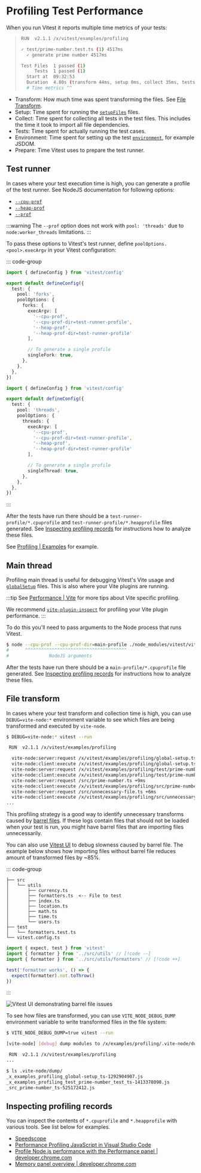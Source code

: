 # Profiling Test Performance

When you run Vitest it reports multiple time metrics of your tests:

> ```bash
> RUN  v2.1.1 /x/vitest/examples/profiling
>
> ✓ test/prime-number.test.ts (1) 4517ms
>   ✓ generate prime number 4517ms
>
> Test Files  1 passed (1)
>      Tests  1 passed (1)
>   Start at  09:32:53
>   Duration  4.80s (transform 44ms, setup 0ms, collect 35ms, tests 4.52s, environment 0ms, prepare 81ms)
>   # Time metrics ^^
> ```

- Transform: How much time was spent transforming the files. See [File Transform](#file-transform).
- Setup: Time spent for running the [`setupFiles`](/config/#setupfiles) files.
- Collect: Time spent for collecting all tests in the test files. This includes the time it took to import all file dependencies.
- Tests: Time spent for actually running the test cases.
- Environment: Time spent for setting up the test [`environment`](/config/#environment), for example JSDOM.
- Prepare: Time Vitest uses to prepare the test runner.

## Test runner

In cases where your test execution time is high, you can generate a profile of the test runner. See NodeJS documentation for following options:

- [`--cpu-prof`](https://nodejs.org/api/cli.html#--cpu-prof)
- [`--heap-prof`](https://nodejs.org/api/cli.html#--heap-prof)
- [`--prof`](https://nodejs.org/api/cli.html#--prof)

:::warning
The `--prof` option does not work with `pool: 'threads'` due to `node:worker_threads` limitations.
:::

To pass these options to Vitest's test runner, define `poolOptions.<pool>.execArgv` in your Vitest configuration:

::: code-group
```ts [Forks]
import { defineConfig } from 'vitest/config'

export default defineConfig({
  test: {
    pool: 'forks',
    poolOptions: {
      forks: {
        execArgv: [
          '--cpu-prof',
          '--cpu-prof-dir=test-runner-profile',
          '--heap-prof',
          '--heap-prof-dir=test-runner-profile'
        ],

        // To generate a single profile
        singleFork: true,
      },
    },
  },
})
```
```ts [Threads]
import { defineConfig } from 'vitest/config'

export default defineConfig({
  test: {
    pool: 'threads',
    poolOptions: {
      threads: {
        execArgv: [
          '--cpu-prof',
          '--cpu-prof-dir=test-runner-profile',
          '--heap-prof',
          '--heap-prof-dir=test-runner-profile'
        ],

        // To generate a single profile
        singleThread: true,
      },
    },
  },
})
```
:::

After the tests have run there should be a `test-runner-profile/*.cpuprofile` and `test-runner-profile/*.heapprofile` files generated. See [Inspecting profiling records](#inspecting-profiling-records) for instructions how to analyze these files.

See [Profiling | Examples](https://github.com/vitest-dev/vitest/tree/main/examples/profiling) for example.

## Main thread

Profiling main thread is useful for debugging Vitest's Vite usage and [`globalSetup`](/config/#globalsetup) files.
This is also where your Vite plugins are running.

:::tip
See [Performance | Vite](https://vitejs.dev/guide/performance.html) for more tips about Vite specific profiling.

We recommend [`vite-plugin-inspect`](https://github.com/antfu-collective/vite-plugin-inspect) for profiling your Vite plugin performance.
:::

To do this you'll need to pass arguments to the Node process that runs Vitest.

```bash
$ node --cpu-prof --cpu-prof-dir=main-profile ./node_modules/vitest/vitest.mjs --run
#      ^^^^^^^^^^^^^^^^^^^^^^^^^^^^^^^^^^^^^^                                  ^^^^^
#               NodeJS arguments                                           Vitest arguments
```

After the tests have run there should be a `main-profile/*.cpuprofile` file generated. See [Inspecting profiling records](#inspecting-profiling-records) for instructions how to analyze these files.

## File transform

In cases where your test transform and collection time is high, you can use `DEBUG=vite-node:*` environment variable to see which files are being transformed and executed by `vite-node`.

```bash
$ DEBUG=vite-node:* vitest --run

 RUN  v2.1.1 /x/vitest/examples/profiling

  vite-node:server:request /x/vitest/examples/profiling/global-setup.ts +0ms
  vite-node:client:execute /x/vitest/examples/profiling/global-setup.ts +0ms
  vite-node:server:request /x/vitest/examples/profiling/test/prime-number.test.ts +45ms
  vite-node:client:execute /x/vitest/examples/profiling/test/prime-number.test.ts +26ms
  vite-node:server:request /src/prime-number.ts +9ms
  vite-node:client:execute /x/vitest/examples/profiling/src/prime-number.ts +9ms
  vite-node:server:request /src/unnecessary-file.ts +6ms
  vite-node:client:execute /x/vitest/examples/profiling/src/unnecessary-file.ts +4ms
...
```

This profiling strategy is a good way to identify unnecessary transforms caused by [barrel files](https://vitejs.dev/guide/performance.html#avoid-barrel-files).
If these logs contain files that should not be loaded when your test is run, you might have barrel files that are importing files unnecessarily.

You can also use [Vitest UI](/guide/ui) to debug slowness caused by barrel file.
The example below shows how importing files without barrel file reduces amount of transformed files by ~85%.

::: code-group
``` [File tree]
├── src
│   └── utils
│       ├── currency.ts
│       ├── formatters.ts  <-- File to test
│       ├── index.ts
│       ├── location.ts
│       ├── math.ts
│       ├── time.ts
│       └── users.ts
├── test
│   └── formatters.test.ts
└── vitest.config.ts
```
```ts [example.test.ts]
import { expect, test } from 'vitest'
import { formatter } from '../src/utils' // [!code --]
import { formatter } from '../src/utils/formatters' // [!code ++]

test('formatter works', () => {
  expect(formatter).not.toThrow()
})
```
:::

<img src="/module-graph-barrel-file.png" alt="Vitest UI demonstrating barrel file issues" />

To see how files are transformed, you can use `VITE_NODE_DEBUG_DUMP` environment variable to write transformed files in the file system:

```bash
$ VITE_NODE_DEBUG_DUMP=true vitest --run

[vite-node] [debug] dump modules to /x/examples/profiling/.vite-node/dump

 RUN  v2.1.1 /x/vitest/examples/profiling
...

$ ls .vite-node/dump/
_x_examples_profiling_global-setup_ts-1292904907.js
_x_examples_profiling_test_prime-number_test_ts-1413378098.js
_src_prime-number_ts-525172412.js
```

## Inspecting profiling records

You can inspect the contents of `*.cpuprofile` and `*.heapprofile` with various tools. See list below for examples.

- [Speedscope](https://www.speedscope.app/)
- [Performance Profiling JavaScript in Visual Studio Code](https://code.visualstudio.com/docs/nodejs/profiling#_analyzing-a-profile)
- [Profile Node.js performance with the Performance panel | developer.chrome.com](https://developer.chrome.com/docs/devtools/performance/nodejs#analyze)
- [Memory panel overview | developer.chrome.com](https://developer.chrome.com/docs/devtools/memory-problems/heap-snapshots#view_snapshots)
